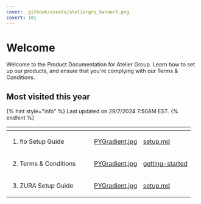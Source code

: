 ```yaml
---
cover: .gitbook/assets/ateliergrp_banner1.png
coverY: 101
---
```


# Welcome

Welcome to the Product Documentation for Atelier Group. Learn how to set up our products, and ensure that you're complying with our Terms & Conditions.

## Most visited this year

{% hint style="info" %}
Last updated on 29/7/2024 7:50AM EST.
{% endhint %}

<table data-view="cards"><thead><tr><th></th><th></th><th></th><th data-hidden data-card-cover data-type="files"></th><th data-hidden data-card-target data-type="content-ref"></th></tr></thead><tbody><tr><td><ol><li>flo Setup Guide</li></ol></td><td></td><td></td><td><a href=".gitbook/assets/PYGradient.jpg">PYGradient.jpg</a></td><td><a href="flo/setup.md">setup.md</a></td></tr><tr><td><ol start="2"><li>Terms &#x26; Conditions</li></ol></td><td></td><td></td><td><a href=".gitbook/assets/PYGradient.jpg">PYGradient.jpg</a></td><td><a href="getting-started/">getting-started</a></td></tr><tr><td><ol start="3"><li>ZURA Setup Guide</li></ol></td><td></td><td></td><td><a href=".gitbook/assets/PYGradient.jpg">PYGradient.jpg</a></td><td><a href="zura/setup.md">setup.md</a></td></tr></tbody></table>

